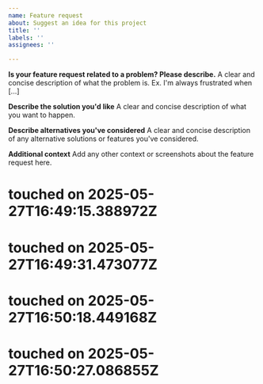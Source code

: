 ```yaml
---
name: Feature request
about: Suggest an idea for this project
title: ''
labels: ''
assignees: ''

---
```


**Is your feature request related to a problem? Please describe.**
A clear and concise description of what the problem is. Ex. I'm always frustrated when [...]

**Describe the solution you'd like**
A clear and concise description of what you want to happen.

**Describe alternatives you've considered**
A clear and concise description of any alternative solutions or features you've considered.

**Additional context**
Add any other context or screenshots about the feature request here.

# touched on 2025-05-27T16:49:15.388972Z
# touched on 2025-05-27T16:49:31.473077Z
# touched on 2025-05-27T16:50:18.449168Z
# touched on 2025-05-27T16:50:27.086855Z